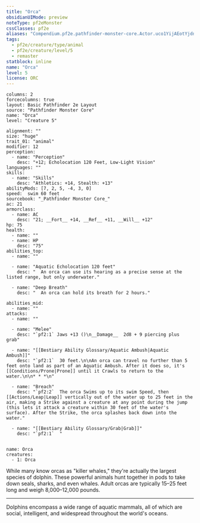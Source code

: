```yaml
---
title: "Orca"
obsidianUIMode: preview
noteType: pf2eMonster
cssClasses: pf2e
aliases: "Compendium.pf2e.pathfinder-monster-core.Actor.uco1YijAEotYjdnF" 
tags:
  - pf2e/creature/type/animal
  - pf2e/creature/level/5
  - remaster
statblock: inline
name: "Orca"
level: 5
license: ORC
---
```


```statblock
columns: 2
forcecolumns: true
layout: Basic Pathfinder 2e Layout
source: "Pathfinder Monster Core"
name: "Orca"
level: "Creature 5"

alignment: ""
size: "huge"
trait_01: "animal"
modifier: 12
perception:
  - name: "Perception"
    desc: "+12; Echolocation 120 Feet, Low-Light Vision"
languages: ""
skills:
  - name: "Skills"
    desc: "Athletics: +14, Stealth: +13"
abilityMods: [7, 2, 5, -4, 3, 0]
speed:  swim 60 feet
sourcebook: "_Pathfinder Monster Core_"
ac: 21
armorclass:
  - name: AC
    desc: "21; __Fort__ +14, __Ref__ +11, __Will__ +12"
hp: 75
health:
  - name: ""
  - name: HP
    desc: "75"
abilities_top:
  - name: ""

  - name: "Aquatic Echolocation 120 feet"
    desc: "  An orca can use its hearing as a precise sense at the listed range, but only underwater."

  - name: "Deep Breath"
    desc: "  An orca can hold its breath for 2 hours."

abilities_mid:
  - name: ""
attacks:
  - name: ""

  - name: "Melee"
    desc: "`pf2:1` Jaws +13 ()\n__Damage__  2d8 + 9 piercing plus grab"

  - name: "[[Bestiary Ability Glossary/Aquatic Ambush|Aquatic Ambush]]"
    desc: "`pf2:1`  30 feet.\n\nAn orca can travel no further than 5 feet onto land as part of an Aquatic Ambush. After it does so, it's [[Conditions/Prone|Prone]] until it Crawls to return to the water.\n\n* * *\n"

  - name: "Breach"
    desc: "`pf2:2`  The orca Swims up to its swim Speed, then [[Actions/Leap|Leap]] vertically out of the water up to 25 feet in the air, making a Strike against a creature at any point during the jump (this lets it attack a creature within 30 feet of the water's surface). After the Strike, the orca splashes back down into the water."

  - name: "[[Bestiary Ability Glossary/Grab|Grab]]"
    desc: "`pf2:1`  "
 
```

```encounter-table
name: Orca
creatures:
  - 1: Orca
```



While many know orcas as "killer whales," they're actually the largest species of dolphin. These powerful animals hunt together in pods to take down seals, sharks, and even whales. Adult orcas are typically 15–25 feet long and weigh 8,000–12,000 pounds.

* * *

Dolphins encompass a wide range of aquatic mammals, all of which are social, intelligent, and widespread throughout the world's oceans.
